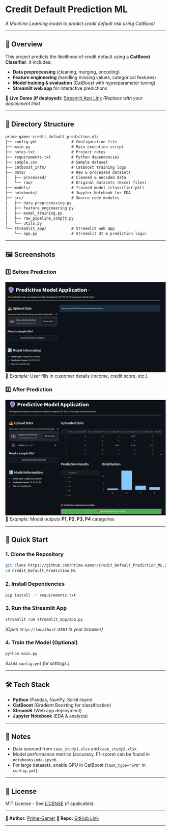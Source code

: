# **Credit Default Prediction ML**

*A Machine Learning model to predict credit default risk using CatBoost*

---

## **📌 Overview**

This project predicts the likelihood of credit default using a **CatBoost Classifier**. It includes:

- **Data preprocessing** (cleaning, merging, encoding)
- **Feature engineering** (handling missing values, categorical features)
- **Model training & evaluation** (CatBoost with hyperparameter tuning)
- **Streamlit web app** for interactive predictions

🔗 **Live Demo (if deployed):** [Streamlit App Link](#) *(Replace with your deployment link)*

---

## **📂 Directory Structure**

```plaintext
prime-gamer-credit_default_prediction_ml/
├── config.yml               # Configuration file
├── main.py                  # Main execution script
├── notes.txt                # Project notes
├── requirements.txt         # Python dependencies
├── sample.csv               # Sample dataset
├── catboost_info/           # CatBoost training logs
├── data/                    # Raw & processed datasets
│   ├── processed/           # Cleaned & encoded data
│   └── raw/                 # Original datasets (Excel files)
├── models/                  # Trained model (classifier.pkl)
├── notebooks/               # Jupyter Notebook for EDA
├── src/                     # Source code modules
│   ├── data_preprocessing.py
│   ├── feature_engineering.py
│   ├── model_training.py
│   ├── raw_pipeline_complt.py
│   └── utils.py
└── streamlit_app/           # Streamlit web app
    └── app.py               # Streamlit UI & prediction logic
```

---

## **🖼️ Screenshots**

### **1️⃣ Before Prediction**

![Streamlit](Screenshot_20250523_005912.png)
📌 *Example:* User fills in customer details (income, credit score, etc.).

### **2️⃣ After Prediction**

![Streamlit](Screenshot_20250523_010137.png)
📌 *Example:* Model outputs **P1, P2, P3, P4** categories

---

## **🚀 Quick Start**

### **1. Clone the Repository**

```bash
git clone https://github.com/Prime-Gamer/Credit_Default_Prediction_ML.git
cd Credit_Default_Prediction_ML
```

### **2. Install Dependencies**

```bash
pip install -r requirements.txt
```

### **3. Run the Streamlit App**

```bash
streamlit run streamlit_app/app.py
```

*(Open `http://localhost:8501` in your browser)*

### **4. Train the Model (Optional)**

```bash
python main.py
```

*(Uses `config.yml` for settings.)*

---

## **🛠️ Tech Stack**

- **Python** (Pandas, NumPy, Scikit-learn)
- **CatBoost** (Gradient Boosting for classification)
- **Streamlit** (Web app deployment)
- **Jupyter Notebook** (EDA & analysis)

---

## **📝 Notes**

- Data sourced from `case_study1.xlsx` and `case_study2.xlsx`.
- Model performance metrics (accuracy, F1-score) can be found in `notebooks/eda.ipynb`.
- For large datasets, enable GPU in CatBoost (`task_type="GPU"` in `config.yml`).

---

## **📜 License**

MIT License - See [LICENSE](LICENSE) (if applicable).

---

**👤 Author:** [Prime-Gamer](https://github.com/Prime-Gamer)
**🔗 Repo:** [GitHub Link](https://github.com/Prime-Gamer/Credit_Default_Prediction_ML)

---
